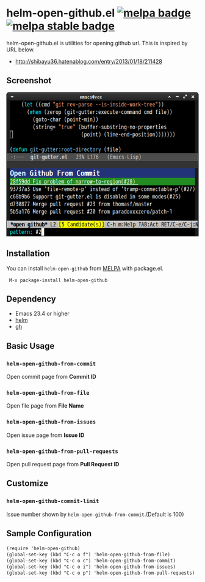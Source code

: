# helm-open-github.el [![melpa badge][melpa-badge]][melpa-link] [![melpa stable badge][melpa-stable-badge]][melpa-stable-link]
helm-open-github.el is utilities for opening github url.
This is inspired by URL below.

* http://shibayu36.hatenablog.com/entry/2013/01/18/211428


## Screenshot

![open-github-from-commit](image/helm-open-github-from-commit.png)


## Installation

You can install `helm-open-github` from [MELPA](http://melpa.milkbox.net/) with package.el.

```
 M-x package-install helm-open-github
```


## Dependency

* Emacs 23.4 or higher
* [helm](https://github.com/emacs-helm/helm)
* [gh](https://github.com/sigma/gh.el)


## Basic Usage

### `helm-open-github-from-commit`

Open commit page from **Commit ID**

### `helm-open-github-from-file`

Open file page from **File Name**

### `helm-open-github-from-issues`

Open issue page from **Issue ID**

### `helm-open-github-from-pull-requests`

Open pull request page from **Pull Request ID**


## Customize

### `helm-open-github-commit-limit`

Issue number shown by `helm-open-github-from-commit`.(Default is 100)


## Sample Configuration

```elisp
(require 'helm-open-github)
(global-set-key (kbd "C-c o f") 'helm-open-github-from-file)
(global-set-key (kbd "C-c o c") 'helm-open-github-from-commit)
(global-set-key (kbd "C-c o i") 'helm-open-github-from-issues)
(global-set-key (kbd "C-c o p") 'helm-open-github-from-pull-requests)
```

[melpa-link]: http://melpa.org/#/helm-open-github
[melpa-stable-link]: http://melpa.org/#/helm-open-github
[melpa-badge]: http://melpa.org/packages/helm-open-github-badge.svg
[melpa-stable-badge]: http://stable.melpa.org/packages/helm-open-github-badge.svg
